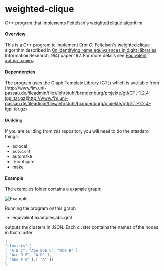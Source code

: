 weighted-clique
===============


C++ program that implements Feitelson's weighted clique algorithm.

#### Overview
This is a C++ program to implement Dror G. Feitelson's weighted clique algorithm described in [On identifying name equivalences in digital libraries](http://informationr.net/ir/9-4/paper192.html) Information Research, 9(4) paper 192. For more details see [Equivalent author names](http://iphylo.blogspot.co.uk/2009/01/equivalent-author-names.html).

#### Dependencies
The program uses the Graph Template Library (GTL) which is available from [http://www.fim.uni-passau.de/fileadmin/files/lehrstuhl/brandenburg/projekte/gtl/GTL-1.2.4-lgpl.tar.gz](http://www.fim.uni-passau.de/fileadmin/files/lehrstuhl/brandenburg/projekte/gtl/GTL-1.2.4-lgpl.tar.gz)

#### Building
If you are building from this repository you will need to do the standard things:

* aclocal
* autoconf
* automake
* ./configure
* make

#### Example

The examples folder contains a example graph:

![Example](https://github.com/rdmpage/weighted-clique/raw/master/examples/abc.png)

Running the program on this graph

* equivalent examples/abc.gml

outputs the clusters in JSON. Each cluster contains the names of the nodes in that cluster.

```javascript
{
"clusters":[
[ "A B C", "Abe Bob C", "Abe B" ],
[ "Ace D E", "A D" ],
[ "Abe F G" ],[ "A" ]]
}
```